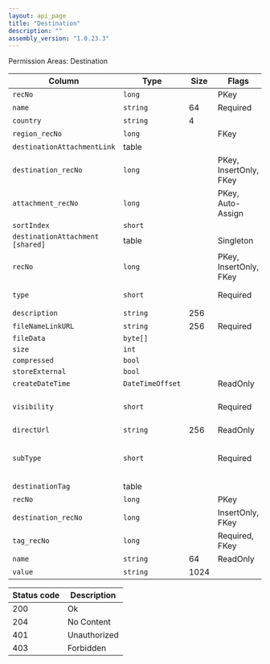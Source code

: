 ```yaml
---
layout: api_page
title: "Destination"
description: ""
assembly_version: "1.0.23.3"
---
```




Permission Areas: Destination

| Column | Type | Size | Flags | Table | Description |
| ------ | ---- | ---- | ----- | ----- | ----------- |
| `recNo` | `long` |  | PKey | `destination` | 
| `name` | `string` | 64 | Required | `destination` | 
| `country` | `string` | 4 |  | `destination` | 
| `region_recNo` | `long` |  | FKey | `destination` | 
| `destinationAttachmentLink ` | table |  |  | `destination` | 
| `destination_recNo` | `long` |  | PKey, InsertOnly, FKey | `destinationAttachmentLink` | 
| `attachment_recNo` | `long` |  | PKey, Auto-Assign | `destinationAttachmentLink` | 
| `sortIndex` | `short` |  |  | `destinationAttachmentLink` | 
| `destinationAttachment  [shared]` | table |  | Singleton | `destinationAttachmentLink` | 
| `recNo` | `long` |  | PKey, InsertOnly, FKey | `attachment` | 
| `type` | `short` |  | Required | `attachment` | Link = 1, File = 2
| `description` | `string` | 256 |  | `attachment` | 
| `fileNameLinkURL` | `string` | 256 | Required | `attachment` | 
| `fileData` | `byte[]` |  |  | `attachment` | 
| `size` | `int` |  |  | `attachment` | 
| `compressed` | `bool` |  |  | `attachment` | 
| `storeExternal` | `bool` |  |  | `attachment` | 
| `createDateTime` | `DateTimeOffset` |  | ReadOnly | `attachment` | 
| `visibility` | `short` |  | Required | `attachment` | Public = 1, Private = 2, Internal = 3
| `directUrl` | `string` | 256 | ReadOnly | `attachment` | 
| `subType` | `short` |  | Required | `attachment` | Document = 1, Image = 2, Other = 3
| `destinationTag ` | table |  |  | `destination` | 
| `recNo` | `long` |  | PKey | `destinationTag` | 
| `destination_recNo` | `long` |  | InsertOnly, FKey | `destinationTag` | 
| `tag_recNo` | `long` |  | Required, FKey | `destinationTag` | 
| `name` | `string` | 64 | ReadOnly | `destinationTag` | 
| `value` | `string` | 1024 |  | `destinationTag` | 

| Status code | Description |
| ----------- | ----------- |
| 200 | Ok |
| 204 | No Content |
| 401 | Unauthorized |
| 403 | Forbidden |


